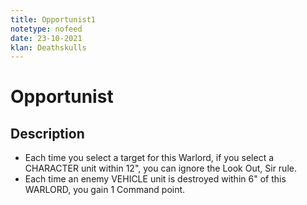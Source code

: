 ```yaml
---
title: Opportunist1
notetype: nofeed
date: 23-10-2021
klan: Deathskulls
---
```


# Opportunist
## Description

-   Each time you select a target for this Warlord, if you select a CHARACTER unit within 12", you can ignore the Look Out, Sir rule.
-   Each time an enemy VEHICLE unit is destroyed within 6" of this WARLORD, you gain 1 Command point.